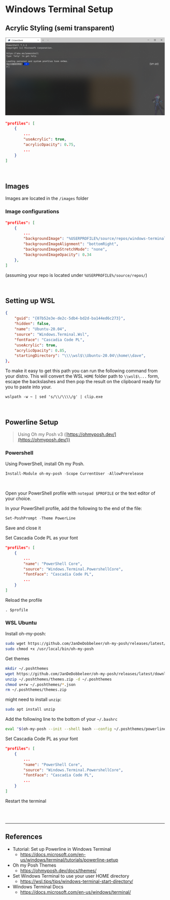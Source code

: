 # Windows Terminal Setup

## Acrylic Styling (semi transparent)
![wt](assets/acrylic.png)

```json
"profiles": [
    {
        ...
        "useAcrylic": true,
        "acrylicOpacity": 0.75,
        ...
    }
]
```

<br>

## Images
Images are located in the `/images` folder

### Image configurations 

```json
"profiles": [
    {
        ...
        "backgroundImage": "%USERPROFILE%/source/repos/windows-terminal-setup/images/pwsh_hero.png",
        "backgroundImageAlignment": "bottomRight",
        "backgroundImageStretchMode": "none",
        "backgroundImageOpacity": 0.34
    },
]
```
(assuming your repo is located under `%USERPROFILE%/source/repos/`)

<br>

## Setting up WSL
```json
{
    "guid": "{07b52e3e-de2c-5db4-bd2d-ba144ed6c273}",
    "hidden": false,
    "name": "Ubuntu-20.04",
    "source": "Windows.Terminal.Wsl",
    "fontFace": "Cascadia Code PL",
    "useAcrylic": true,
    "acrylicOpacity": 0.85,
    "startingDirectory": "\\\\wsl$\\Ubuntu-20.04\\home\\dave",
},
```
To make it easy to get this path you can run the following command from your distro. This will convert the WSL `HOME` folder path to `\\wsl$\...` form, escape the backslashes and then pop the result on the clipboard ready for you to paste into your.
```
wslpath -w ~ | sed 's/\\/\\\\/g' | clip.exe
```
<br>

## Powerline Setup
> Using Oh my Posh v3 ([https://ohmyposh.dev/](https://ohmyposh.dev/))
### Powershell

Using PowerShell, install Oh my Posh.
```powershell
Install-Module oh-my-posh -Scope CurrentUser -AllowPrerelease
```
<br>

Open your PowerShell profile with `notepad $PROFILE` or the text editor of your choice. 

In your PowerShell profile, add the following to the end of the file:
```powershell
Set-PoshPrompt -Theme PowerLine
```
Save and close it

Set Cascadia Code PL as your font
```json
"profiles": [
    {
        ...
        "name": "PowerShell Core",
        "source": "Windows.Terminal.PowershellCore",
        "fontFace": "Cascadia Code PL",
        ...
    }
]
```
Reload the profile
```
. $profile
```

### WSL Ubuntu

Install oh-my-posh:
```bash
sudo wget https://github.com/JanDeDobbeleer/oh-my-posh/releases/latest/download/posh-linux-amd64 -O /usr/local/bin/oh-my-posh
sudo chmod +x /usr/local/bin/oh-my-posh
```
Get themes
```bash
mkdir ~/.poshthemes
wget https://github.com/JanDeDobbeleer/oh-my-posh/releases/latest/download/themes.zip -O ~/.poshthemes/themes.zip
unzip ~/.poshthemes/themes.zip -d ~/.poshthemes
chmod u+rw ~/.poshthemes/*.json
rm ~/.poshthemes/themes.zip
```

might need to install `unzip`: 
```bash
sudo apt install unzip
```
Add the following line to the bottom of your `~/.bashrc`

```bash
eval "$(oh-my-posh --init --shell bash --config ~/.poshthemes/powerline.omp.json)"
```

Set Cascadia Code PL as your font
```json
"profiles": [
    {
        ...
        "name": "PowerShell Core",
        "source": "Windows.Terminal.PowershellCore",
        "fontFace": "Cascadia Code PL",
        ...
    }
]
```
Restart the terminal

<br>
<br>

***
## References
* Tutorial: Set up Powerline in Windows Terminal
    * https://docs.microsoft.com/en-us/windows/terminal/tutorials/powerline-setup
* Oh my Posh Themes
    * https://ohmyposh.dev/docs/themes/
* Set Windows Terminal to use your user HOME directory
    * https://wsl.tips/tips/windows-terminal-start-directory/
* Windows Terminal Docs
    * https://docs.microsoft.com/en-us/windows/terminal/